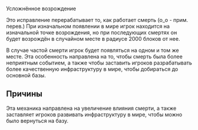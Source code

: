  Усложнённое возрождение

Это исправление перерабатывает то, как работает смерть (о_о - прим. перев.) При изначальном появлении в мире игрок находится на изначальной точке возрождения, но при последующих смертях он будет возрождён в случайном месте в радиусе 2000 блоков от нее.

В случае частой смерти игрок будет появляться на одном и том же месте. Эта особенность направлена на то, чтобы смерть была более неприятным событием, а также чтобы заставить игроков разрабатывать более качественную инфраструктуру в мире, чтобы добираться до основной базы.

## Причины
Эта механика направлена на увеличение влияния смерти, а также заставляет игроков развивать инфраструктуру в мире, чтобы можно было вернуться на базу.
